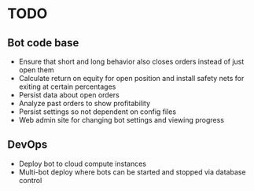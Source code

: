 # TODO

## Bot code base
* Ensure that short and long behavior also closes orders instead of just open them
* Calculate return on equity for open position and install safety nets for exiting at certain percentages
* Persist data about open orders
* Analyze past orders to show profitability
* Persist settings so not dependent on config files
* Web admin site for changing bot settings and viewing progress

## DevOps
* Deploy bot to cloud compute instances
* Multi-bot deploy where bots can be started and stopped via database control
